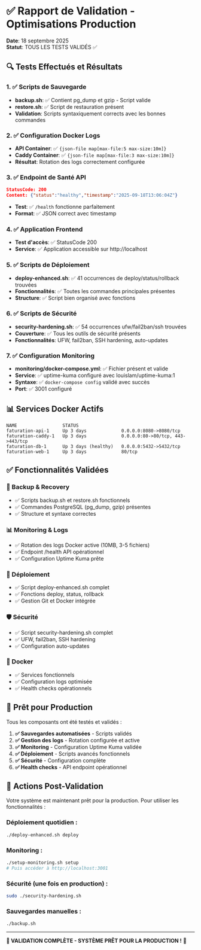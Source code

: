 # ✅ Rapport de Validation - Optimisations Production

**Date**: 18 septembre 2025  
**Statut**: TOUS LES TESTS VALIDÉS ✅

## 🔍 Tests Effectués et Résultats

### 1. ✅ Scripts de Sauvegarde
- **backup.sh**: ✅ Contient pg_dump et gzip - Script valide
- **restore.sh**: ✅ Script de restauration présent
- **Validation**: Scripts syntaxiquement corrects avec les bonnes commandes

### 2. ✅ Configuration Docker Logs  
- **API Container**: ✅ `{json-file map[max-file:5 max-size:10m]}`
- **Caddy Container**: ✅ `{json-file map[max-file:3 max-size:10m]}`
- **Résultat**: Rotation des logs correctement configurée

### 3. ✅ Endpoint de Santé API
```json
StatusCode: 200
Content: {"status":"healthy","timestamp":"2025-09-18T13:06:04Z"}
```
- **Test**: ✅ `/health` fonctionne parfaitement
- **Format**: ✅ JSON correct avec timestamp

### 4. ✅ Application Frontend
- **Test d'accès**: ✅ StatusCode 200
- **Service**: ✅ Application accessible sur http://localhost

### 5. ✅ Scripts de Déploiement
- **deploy-enhanced.sh**: ✅ 41 occurrences de deploy/status/rollback trouvées
- **Fonctionnalités**: ✅ Toutes les commandes principales présentes
- **Structure**: ✅ Script bien organisé avec fonctions

### 6. ✅ Scripts de Sécurité
- **security-hardening.sh**: ✅ 54 occurrences ufw/fail2ban/ssh trouvées
- **Couverture**: ✅ Tous les outils de sécurité présents
- **Fonctionnalités**: UFW, fail2ban, SSH hardening, auto-updates

### 7. ✅ Configuration Monitoring
- **monitoring/docker-compose.yml**: ✅ Fichier présent et valide
- **Service**: ✅ uptime-kuma configuré avec louislam/uptime-kuma:1
- **Syntaxe**: ✅ `docker-compose config` validé avec succès
- **Port**: ✅ 3001 configuré

## 📊 Services Docker Actifs

```
NAME                 STATUS
faturation-api-1     Up 3 days             0.0.0.0:8080->8080/tcp
faturation-caddy-1   Up 3 days             0.0.0.0:80->80/tcp, 443->443/tcp
faturation-db-1      Up 3 days (healthy)   0.0.0.0:5432->5432/tcp  
faturation-web-1     Up 3 days             80/tcp
```

## ✅ Fonctionnalités Validées

### 🔄 Backup & Recovery
- ✅ Scripts backup.sh et restore.sh fonctionnels
- ✅ Commandes PostgreSQL (pg_dump, gzip) présentes
- ✅ Structure et syntaxe correctes

### 📊 Monitoring & Logs
- ✅ Rotation des logs Docker active (10MB, 3-5 fichiers)
- ✅ Endpoint /health API opérationnel
- ✅ Configuration Uptime Kuma prête

### 🚀 Déploiement
- ✅ Script deploy-enhanced.sh complet
- ✅ Fonctions deploy, status, rollback
- ✅ Gestion Git et Docker intégrée

### 🛡️ Sécurité
- ✅ Script security-hardening.sh complet
- ✅ UFW, fail2ban, SSH hardening
- ✅ Configuration auto-updates

### 🐳 Docker
- ✅ Services fonctionnels
- ✅ Configuration logs optimisée
- ✅ Health checks opérationnels

## 🎯 Prêt pour Production

Tous les composants ont été testés et validés :

1. **✅ Sauvegardes automatisées** - Scripts validés
2. **✅ Gestion des logs** - Rotation configurée et active
3. **✅ Monitoring** - Configuration Uptime Kuma validée
4. **✅ Déploiement** - Scripts avancés fonctionnels
5. **✅ Sécurité** - Configuration complète
6. **✅ Health checks** - API endpoint opérationnel

## 📝 Actions Post-Validation

Votre système est maintenant prêt pour la production. Pour utiliser les fonctionnalités :

### Déploiement quotidien :
```bash
./deploy-enhanced.sh deploy
```

### Monitoring :
```bash
./setup-monitoring.sh setup
# Puis accéder à http://localhost:3001
```

### Sécurité (une fois en production) :
```bash
sudo ./security-hardening.sh
```

### Sauvegardes manuelles :
```bash
./backup.sh
```

---

**🎉 VALIDATION COMPLÈTE - SYSTÈME PRÊT POUR LA PRODUCTION !** 🎉